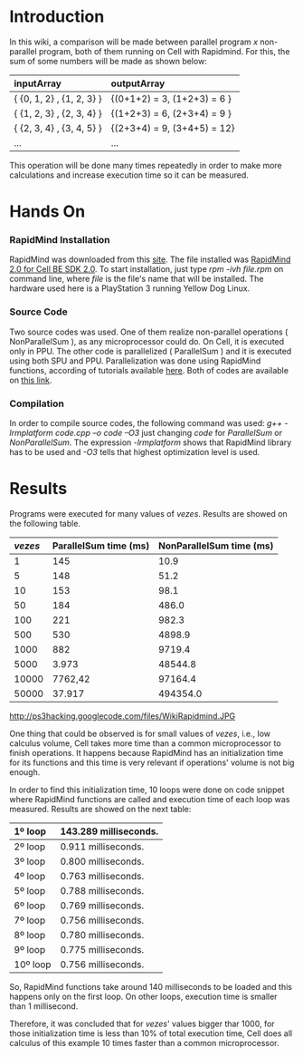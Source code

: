 # Introduction #
In this wiki, a comparison will be made between parallel program _x_ non-parallel program, both of them running on Cell with Rapidmind. For this, the sum of some numbers will be made as shown below:

| inputArray | outputArray |
|:-----------|:------------|
| { {0, 1, 2} , {1, 2, 3} } |	{(0+1+2) = 3, (1+2+3) = 6 } |
| { {1, 2, 3} , {2, 3, 4} } |	{(1+2+3) = 6, (2+3+4) = 9 } |
| { {2, 3, 4} , {3, 4, 5} } |	{(2+3+4) = 9, (3+4+5) = 12} |
| ... | ... |

This operation will be done many times repeatedly in order to make more calculations and increase execution time so it can be measured.

# Hands On #
### RapidMind Installation ###
RapidMind was downloaded from this [site](https://developer.rapidmind.net/downloads/2.0/cellbe/). The file installed was [RapidMind 2.0 for Cell BE SDK 2.0](https://developer.rapidmind.net/downloads/2.0/cellbe/rapidmind-platform-cell-2.0.0.6546-cellsdk20.ppc.rpm/). To start installation, just type _rpm -ivh file.rpm_ on command line, where _file_ is the file's name that will be installed. The hardware used here is a PlayStation 3 running Yellow Dog Linux.

### Source Code ###
Two source codes was used. One of them realize non-parallel operations ( NonParallelSum ), as any microprocessor could do. On Cell, it is executed only in PPU. The other code is parallelized ( ParallelSum ) and it is executed using both SPU and PPU. Parallelization was done using RapidMind functions, according of tutorials available [here](https://developer.rapidmind.net/tutorials). Both of codes are available on [this link](http://ps3hacking.googlecode.com/files/RapidMindOnCellCodes.rar).

### Compilation ###
In order to compile source codes, the following command was used:
_g++ -lrmplatform code.cpp –o code –O3_
just changing _code_ for _ParallelSum_ or _NonParallelSum_. The expression _-lrmplatform_ shows that RapidMind library has to be used and _-O3_ tells that highest optimization level is used.

# Results #
Programs were executed for many values of _vezes_. Results are showed on the following table.

| _vezes_ | ParallelSum time (ms) | NonParallelSum time (ms) |
|:--------|:----------------------|:-------------------------|
| 1 |	145 | 10.9 |
| 5 |	148 | 51.2 |
| 10 | 153 | 98.1 |
| 50 | 184 | 486.0 |
| 100 | 221 | 982.3 |
| 500 | 530 | 4898.9 |
| 1000 | 882 | 9719.4 |
| 5000 | 3.973 | 48544.8 |
| 10000 | 7762,42 | 97164.4 |
| 50000 | 37.917 | 494354.0 |

http://ps3hacking.googlecode.com/files/WikiRapidmind.JPG

One thing that could be observed is for small values of _vezes_, i.e., low calculus volume, Cell takes more time than a common microprocessor to finish operations. It happens because RapidMind has an initialization time for its functions and this time is very relevant if operations' volume is not big enough.

In order to find this initialization time, 10 loops were done on code snippet where RapidMind functions are called and execution time of each loop was measured. Results are showed on the next table:

| 1º loop | 143.289 milliseconds. |
|:---------|:----------------------|
| 2º loop | 0.911 milliseconds. |
| 3º loop | 0.800 milliseconds. |
| 4º loop | 0.763 milliseconds. |
| 5º loop | 0.788 milliseconds. |
| 6º loop | 0.769 milliseconds. |
| 7º loop | 0.756 milliseconds. |
| 8º loop | 0.780 milliseconds. |
| 9º loop |0.775 milliseconds. |
| 10º loop | 0.756 milliseconds. |

So, RapidMind functions take around 140 milliseconds to be loaded and this happens only on the first loop. On other loops, execution time is smaller than 1 millisecond.

Therefore, it was concluded that for _vezes_' values bigger thar 1000, for those initialization time is less than 10% of total execution time, Cell does all calculus of this example 10 times faster than a common microprocessor.
